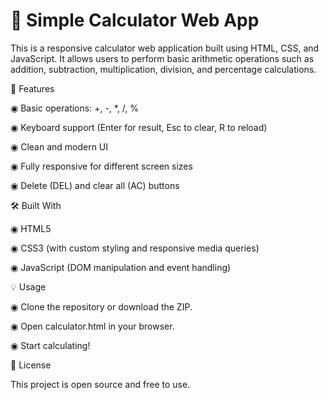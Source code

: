 <h1>🧮 Simple Calculator Web App</h1>

This is a responsive calculator web application built using HTML, CSS, and JavaScript. It allows users to perform basic arithmetic operations such as addition, subtraction, multiplication, division, and percentage calculations.

🚀 Features

 ◉ Basic operations: +, -, *, /, %
 
 ◉ Keyboard support (Enter for result, Esc to clear, R to reload)
 
 ◉ Clean and modern UI
 
 ◉ Fully responsive for different screen sizes
 
 ◉ Delete (DEL) and clear all (AC) buttons
 
🛠️ Built With

 ◉ HTML5
 
 ◉ CSS3 (with custom styling and responsive media queries)
 
 ◉ JavaScript (DOM manipulation and event handling)
 
💡 Usage

 ◉ Clone the repository or download the ZIP.
 
 ◉ Open calculator.html in your browser.
 
 ◉ Start calculating!
 
📜 License

This project is open source and free to use.
